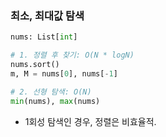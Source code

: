 ### 최소, 최대값 탐색
```python
nums: List[int]

# 1. 정렬 후 찾기: O(N * logN)
nums.sort()
m, M = nums[0], nums[-1]

# 2. 선형 탐색: O(N)
min(nums), max(nums)
```
- 1회성 탐색인 경우, 정렬은 비효율적.